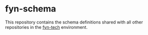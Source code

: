 # fyn-schema

This repository contains the schema definitions shared with all other repositories in the [fyn-tech](https://github.com/fyn-tech) environment. 
